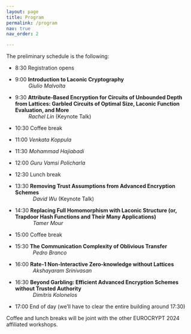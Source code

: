 ```yaml
---
layout: page
title: Program
permalink: /program
nav: true
nav_order: 2

---
```


The preliminary schedule is the following:

- 8:30	Registration opens

- 9:00	**Introduction to Laconic Cryptography** <br>
	&nbsp;&nbsp;&nbsp;&nbsp;&nbsp;&nbsp;&nbsp;&nbsp; *Giulio Malvolta*
- 9:30	**Attribute-Based Encryption for Circuits of Unbounded Depth from Lattices: Garbled Circuits of Optimal Size, Laconic Function Evaluation, and More** <br>
	&nbsp;&nbsp;&nbsp;&nbsp;&nbsp;&nbsp;&nbsp;&nbsp; *Rachel Lin* (Keynote Talk) 

- 10:30 Coffee break

- 11:00	*Venkata Koppula*
- 11:30	*Mohammad Hajiabadi*
- 12:00	*Guru Vamsi Policharla*

- 12:30 Lunch break

- 13:30 **Removing Trust Assumptions from Advanced Encryption Schemes** <br>
	&nbsp;&nbsp;&nbsp;&nbsp;&nbsp;&nbsp;&nbsp;&nbsp;&nbsp;&nbsp;&nbsp; *David Wu* (Keynote Talk)
- 14:30 **Replacing Full Homomorphism with Laconic Structure (or, Trapdoor Hash Functions and Their Many Applications)**<br>
	&nbsp;&nbsp;&nbsp;&nbsp;&nbsp;&nbsp;&nbsp;&nbsp;&nbsp;&nbsp;&nbsp; *Tamer Mour*

- 15:00 Coffee break

- 15:30 **The Communication Complexity of Oblivious Transfer** <br>
	&nbsp;&nbsp;&nbsp;&nbsp;&nbsp;&nbsp;&nbsp;&nbsp;&nbsp;&nbsp;&nbsp; *Pedro Branco*
- 16:00 **Rate-1 Non-Interactive Zero-knowledge without Lattices** <br>
	&nbsp;&nbsp;&nbsp;&nbsp;&nbsp;&nbsp;&nbsp;&nbsp;&nbsp;&nbsp;&nbsp; *Akshayaram Srinivasan*
- 16:30 **Beyond Garbling: Efficient Advanced Encryption Schemes without Trusted Authority**<br>
	&nbsp;&nbsp;&nbsp;&nbsp;&nbsp;&nbsp;&nbsp;&nbsp;&nbsp;&nbsp;&nbsp; *Dimitris Kolonelos*

- 17:00 End of day  (we’ll have to clear the entire building around 17:30)

Coffee and lunch breaks will be joint with the other EUROCRYPT 2024 affiliated workshops.


